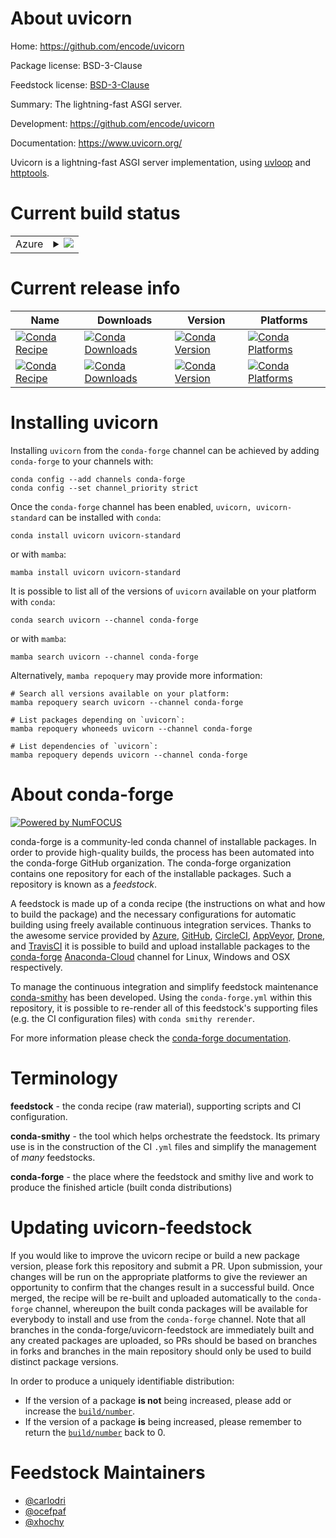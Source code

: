 About uvicorn
=============

Home: https://github.com/encode/uvicorn

Package license: BSD-3-Clause

Feedstock license: [BSD-3-Clause](https://github.com/conda-forge/uvicorn-feedstock/blob/main/LICENSE.txt)

Summary: The lightning-fast ASGI server.

Development: https://github.com/encode/uvicorn

Documentation: https://www.uvicorn.org/

Uvicorn is a lightning-fast ASGI server implementation,
using [uvloop](https://github.com/MagicStack/uvloop) and
[httptools](https://github.com/MagicStack/httptools).


Current build status
====================


<table>
    
  <tr>
    <td>Azure</td>
    <td>
      <details>
        <summary>
          <a href="https://dev.azure.com/conda-forge/feedstock-builds/_build/latest?definitionId=2116&branchName=main">
            <img src="https://dev.azure.com/conda-forge/feedstock-builds/_apis/build/status/uvicorn-feedstock?branchName=main">
          </a>
        </summary>
        <table>
          <thead><tr><th>Variant</th><th>Status</th></tr></thead>
          <tbody><tr>
              <td>linux_64_python3.10.____cpython</td>
              <td>
                <a href="https://dev.azure.com/conda-forge/feedstock-builds/_build/latest?definitionId=2116&branchName=main">
                  <img src="https://dev.azure.com/conda-forge/feedstock-builds/_apis/build/status/uvicorn-feedstock?branchName=main&jobName=linux&configuration=linux_64_python3.10.____cpython" alt="variant">
                </a>
              </td>
            </tr><tr>
              <td>linux_64_python3.7.____cpython</td>
              <td>
                <a href="https://dev.azure.com/conda-forge/feedstock-builds/_build/latest?definitionId=2116&branchName=main">
                  <img src="https://dev.azure.com/conda-forge/feedstock-builds/_apis/build/status/uvicorn-feedstock?branchName=main&jobName=linux&configuration=linux_64_python3.7.____cpython" alt="variant">
                </a>
              </td>
            </tr><tr>
              <td>linux_64_python3.8.____cpython</td>
              <td>
                <a href="https://dev.azure.com/conda-forge/feedstock-builds/_build/latest?definitionId=2116&branchName=main">
                  <img src="https://dev.azure.com/conda-forge/feedstock-builds/_apis/build/status/uvicorn-feedstock?branchName=main&jobName=linux&configuration=linux_64_python3.8.____cpython" alt="variant">
                </a>
              </td>
            </tr><tr>
              <td>linux_64_python3.9.____cpython</td>
              <td>
                <a href="https://dev.azure.com/conda-forge/feedstock-builds/_build/latest?definitionId=2116&branchName=main">
                  <img src="https://dev.azure.com/conda-forge/feedstock-builds/_apis/build/status/uvicorn-feedstock?branchName=main&jobName=linux&configuration=linux_64_python3.9.____cpython" alt="variant">
                </a>
              </td>
            </tr><tr>
              <td>linux_aarch64_python3.10.____cpython</td>
              <td>
                <a href="https://dev.azure.com/conda-forge/feedstock-builds/_build/latest?definitionId=2116&branchName=main">
                  <img src="https://dev.azure.com/conda-forge/feedstock-builds/_apis/build/status/uvicorn-feedstock?branchName=main&jobName=linux&configuration=linux_aarch64_python3.10.____cpython" alt="variant">
                </a>
              </td>
            </tr><tr>
              <td>linux_aarch64_python3.7.____cpython</td>
              <td>
                <a href="https://dev.azure.com/conda-forge/feedstock-builds/_build/latest?definitionId=2116&branchName=main">
                  <img src="https://dev.azure.com/conda-forge/feedstock-builds/_apis/build/status/uvicorn-feedstock?branchName=main&jobName=linux&configuration=linux_aarch64_python3.7.____cpython" alt="variant">
                </a>
              </td>
            </tr><tr>
              <td>linux_aarch64_python3.8.____cpython</td>
              <td>
                <a href="https://dev.azure.com/conda-forge/feedstock-builds/_build/latest?definitionId=2116&branchName=main">
                  <img src="https://dev.azure.com/conda-forge/feedstock-builds/_apis/build/status/uvicorn-feedstock?branchName=main&jobName=linux&configuration=linux_aarch64_python3.8.____cpython" alt="variant">
                </a>
              </td>
            </tr><tr>
              <td>linux_aarch64_python3.9.____cpython</td>
              <td>
                <a href="https://dev.azure.com/conda-forge/feedstock-builds/_build/latest?definitionId=2116&branchName=main">
                  <img src="https://dev.azure.com/conda-forge/feedstock-builds/_apis/build/status/uvicorn-feedstock?branchName=main&jobName=linux&configuration=linux_aarch64_python3.9.____cpython" alt="variant">
                </a>
              </td>
            </tr><tr>
              <td>linux_ppc64le_python3.10.____cpython</td>
              <td>
                <a href="https://dev.azure.com/conda-forge/feedstock-builds/_build/latest?definitionId=2116&branchName=main">
                  <img src="https://dev.azure.com/conda-forge/feedstock-builds/_apis/build/status/uvicorn-feedstock?branchName=main&jobName=linux&configuration=linux_ppc64le_python3.10.____cpython" alt="variant">
                </a>
              </td>
            </tr><tr>
              <td>linux_ppc64le_python3.7.____cpython</td>
              <td>
                <a href="https://dev.azure.com/conda-forge/feedstock-builds/_build/latest?definitionId=2116&branchName=main">
                  <img src="https://dev.azure.com/conda-forge/feedstock-builds/_apis/build/status/uvicorn-feedstock?branchName=main&jobName=linux&configuration=linux_ppc64le_python3.7.____cpython" alt="variant">
                </a>
              </td>
            </tr><tr>
              <td>linux_ppc64le_python3.8.____cpython</td>
              <td>
                <a href="https://dev.azure.com/conda-forge/feedstock-builds/_build/latest?definitionId=2116&branchName=main">
                  <img src="https://dev.azure.com/conda-forge/feedstock-builds/_apis/build/status/uvicorn-feedstock?branchName=main&jobName=linux&configuration=linux_ppc64le_python3.8.____cpython" alt="variant">
                </a>
              </td>
            </tr><tr>
              <td>linux_ppc64le_python3.9.____cpython</td>
              <td>
                <a href="https://dev.azure.com/conda-forge/feedstock-builds/_build/latest?definitionId=2116&branchName=main">
                  <img src="https://dev.azure.com/conda-forge/feedstock-builds/_apis/build/status/uvicorn-feedstock?branchName=main&jobName=linux&configuration=linux_ppc64le_python3.9.____cpython" alt="variant">
                </a>
              </td>
            </tr><tr>
              <td>osx_64_python3.10.____cpython</td>
              <td>
                <a href="https://dev.azure.com/conda-forge/feedstock-builds/_build/latest?definitionId=2116&branchName=main">
                  <img src="https://dev.azure.com/conda-forge/feedstock-builds/_apis/build/status/uvicorn-feedstock?branchName=main&jobName=osx&configuration=osx_64_python3.10.____cpython" alt="variant">
                </a>
              </td>
            </tr><tr>
              <td>osx_64_python3.7.____cpython</td>
              <td>
                <a href="https://dev.azure.com/conda-forge/feedstock-builds/_build/latest?definitionId=2116&branchName=main">
                  <img src="https://dev.azure.com/conda-forge/feedstock-builds/_apis/build/status/uvicorn-feedstock?branchName=main&jobName=osx&configuration=osx_64_python3.7.____cpython" alt="variant">
                </a>
              </td>
            </tr><tr>
              <td>osx_64_python3.8.____cpython</td>
              <td>
                <a href="https://dev.azure.com/conda-forge/feedstock-builds/_build/latest?definitionId=2116&branchName=main">
                  <img src="https://dev.azure.com/conda-forge/feedstock-builds/_apis/build/status/uvicorn-feedstock?branchName=main&jobName=osx&configuration=osx_64_python3.8.____cpython" alt="variant">
                </a>
              </td>
            </tr><tr>
              <td>osx_64_python3.9.____cpython</td>
              <td>
                <a href="https://dev.azure.com/conda-forge/feedstock-builds/_build/latest?definitionId=2116&branchName=main">
                  <img src="https://dev.azure.com/conda-forge/feedstock-builds/_apis/build/status/uvicorn-feedstock?branchName=main&jobName=osx&configuration=osx_64_python3.9.____cpython" alt="variant">
                </a>
              </td>
            </tr><tr>
              <td>osx_arm64_python3.10.____cpython</td>
              <td>
                <a href="https://dev.azure.com/conda-forge/feedstock-builds/_build/latest?definitionId=2116&branchName=main">
                  <img src="https://dev.azure.com/conda-forge/feedstock-builds/_apis/build/status/uvicorn-feedstock?branchName=main&jobName=osx&configuration=osx_arm64_python3.10.____cpython" alt="variant">
                </a>
              </td>
            </tr><tr>
              <td>osx_arm64_python3.8.____cpython</td>
              <td>
                <a href="https://dev.azure.com/conda-forge/feedstock-builds/_build/latest?definitionId=2116&branchName=main">
                  <img src="https://dev.azure.com/conda-forge/feedstock-builds/_apis/build/status/uvicorn-feedstock?branchName=main&jobName=osx&configuration=osx_arm64_python3.8.____cpython" alt="variant">
                </a>
              </td>
            </tr><tr>
              <td>osx_arm64_python3.9.____cpython</td>
              <td>
                <a href="https://dev.azure.com/conda-forge/feedstock-builds/_build/latest?definitionId=2116&branchName=main">
                  <img src="https://dev.azure.com/conda-forge/feedstock-builds/_apis/build/status/uvicorn-feedstock?branchName=main&jobName=osx&configuration=osx_arm64_python3.9.____cpython" alt="variant">
                </a>
              </td>
            </tr><tr>
              <td>win_64_python3.10.____cpython</td>
              <td>
                <a href="https://dev.azure.com/conda-forge/feedstock-builds/_build/latest?definitionId=2116&branchName=main">
                  <img src="https://dev.azure.com/conda-forge/feedstock-builds/_apis/build/status/uvicorn-feedstock?branchName=main&jobName=win&configuration=win_64_python3.10.____cpython" alt="variant">
                </a>
              </td>
            </tr><tr>
              <td>win_64_python3.7.____cpython</td>
              <td>
                <a href="https://dev.azure.com/conda-forge/feedstock-builds/_build/latest?definitionId=2116&branchName=main">
                  <img src="https://dev.azure.com/conda-forge/feedstock-builds/_apis/build/status/uvicorn-feedstock?branchName=main&jobName=win&configuration=win_64_python3.7.____cpython" alt="variant">
                </a>
              </td>
            </tr><tr>
              <td>win_64_python3.8.____cpython</td>
              <td>
                <a href="https://dev.azure.com/conda-forge/feedstock-builds/_build/latest?definitionId=2116&branchName=main">
                  <img src="https://dev.azure.com/conda-forge/feedstock-builds/_apis/build/status/uvicorn-feedstock?branchName=main&jobName=win&configuration=win_64_python3.8.____cpython" alt="variant">
                </a>
              </td>
            </tr><tr>
              <td>win_64_python3.9.____cpython</td>
              <td>
                <a href="https://dev.azure.com/conda-forge/feedstock-builds/_build/latest?definitionId=2116&branchName=main">
                  <img src="https://dev.azure.com/conda-forge/feedstock-builds/_apis/build/status/uvicorn-feedstock?branchName=main&jobName=win&configuration=win_64_python3.9.____cpython" alt="variant">
                </a>
              </td>
            </tr>
          </tbody>
        </table>
      </details>
    </td>
  </tr>
</table>

Current release info
====================

| Name | Downloads | Version | Platforms |
| --- | --- | --- | --- |
| [![Conda Recipe](https://img.shields.io/badge/recipe-uvicorn-green.svg)](https://anaconda.org/conda-forge/uvicorn) | [![Conda Downloads](https://img.shields.io/conda/dn/conda-forge/uvicorn.svg)](https://anaconda.org/conda-forge/uvicorn) | [![Conda Version](https://img.shields.io/conda/vn/conda-forge/uvicorn.svg)](https://anaconda.org/conda-forge/uvicorn) | [![Conda Platforms](https://img.shields.io/conda/pn/conda-forge/uvicorn.svg)](https://anaconda.org/conda-forge/uvicorn) |
| [![Conda Recipe](https://img.shields.io/badge/recipe-uvicorn--standard-green.svg)](https://anaconda.org/conda-forge/uvicorn-standard) | [![Conda Downloads](https://img.shields.io/conda/dn/conda-forge/uvicorn-standard.svg)](https://anaconda.org/conda-forge/uvicorn-standard) | [![Conda Version](https://img.shields.io/conda/vn/conda-forge/uvicorn-standard.svg)](https://anaconda.org/conda-forge/uvicorn-standard) | [![Conda Platforms](https://img.shields.io/conda/pn/conda-forge/uvicorn-standard.svg)](https://anaconda.org/conda-forge/uvicorn-standard) |

Installing uvicorn
==================

Installing `uvicorn` from the `conda-forge` channel can be achieved by adding `conda-forge` to your channels with:

```
conda config --add channels conda-forge
conda config --set channel_priority strict
```

Once the `conda-forge` channel has been enabled, `uvicorn, uvicorn-standard` can be installed with `conda`:

```
conda install uvicorn uvicorn-standard
```

or with `mamba`:

```
mamba install uvicorn uvicorn-standard
```

It is possible to list all of the versions of `uvicorn` available on your platform with `conda`:

```
conda search uvicorn --channel conda-forge
```

or with `mamba`:

```
mamba search uvicorn --channel conda-forge
```

Alternatively, `mamba repoquery` may provide more information:

```
# Search all versions available on your platform:
mamba repoquery search uvicorn --channel conda-forge

# List packages depending on `uvicorn`:
mamba repoquery whoneeds uvicorn --channel conda-forge

# List dependencies of `uvicorn`:
mamba repoquery depends uvicorn --channel conda-forge
```


About conda-forge
=================

[![Powered by
NumFOCUS](https://img.shields.io/badge/powered%20by-NumFOCUS-orange.svg?style=flat&colorA=E1523D&colorB=007D8A)](https://numfocus.org)

conda-forge is a community-led conda channel of installable packages.
In order to provide high-quality builds, the process has been automated into the
conda-forge GitHub organization. The conda-forge organization contains one repository
for each of the installable packages. Such a repository is known as a *feedstock*.

A feedstock is made up of a conda recipe (the instructions on what and how to build
the package) and the necessary configurations for automatic building using freely
available continuous integration services. Thanks to the awesome service provided by
[Azure](https://azure.microsoft.com/en-us/services/devops/), [GitHub](https://github.com/),
[CircleCI](https://circleci.com/), [AppVeyor](https://www.appveyor.com/),
[Drone](https://cloud.drone.io/welcome), and [TravisCI](https://travis-ci.com/)
it is possible to build and upload installable packages to the
[conda-forge](https://anaconda.org/conda-forge) [Anaconda-Cloud](https://anaconda.org/)
channel for Linux, Windows and OSX respectively.

To manage the continuous integration and simplify feedstock maintenance
[conda-smithy](https://github.com/conda-forge/conda-smithy) has been developed.
Using the ``conda-forge.yml`` within this repository, it is possible to re-render all of
this feedstock's supporting files (e.g. the CI configuration files) with ``conda smithy rerender``.

For more information please check the [conda-forge documentation](https://conda-forge.org/docs/).

Terminology
===========

**feedstock** - the conda recipe (raw material), supporting scripts and CI configuration.

**conda-smithy** - the tool which helps orchestrate the feedstock.
                   Its primary use is in the construction of the CI ``.yml`` files
                   and simplify the management of *many* feedstocks.

**conda-forge** - the place where the feedstock and smithy live and work to
                  produce the finished article (built conda distributions)


Updating uvicorn-feedstock
==========================

If you would like to improve the uvicorn recipe or build a new
package version, please fork this repository and submit a PR. Upon submission,
your changes will be run on the appropriate platforms to give the reviewer an
opportunity to confirm that the changes result in a successful build. Once
merged, the recipe will be re-built and uploaded automatically to the
`conda-forge` channel, whereupon the built conda packages will be available for
everybody to install and use from the `conda-forge` channel.
Note that all branches in the conda-forge/uvicorn-feedstock are
immediately built and any created packages are uploaded, so PRs should be based
on branches in forks and branches in the main repository should only be used to
build distinct package versions.

In order to produce a uniquely identifiable distribution:
 * If the version of a package **is not** being increased, please add or increase
   the [``build/number``](https://docs.conda.io/projects/conda-build/en/latest/resources/define-metadata.html#build-number-and-string).
 * If the version of a package **is** being increased, please remember to return
   the [``build/number``](https://docs.conda.io/projects/conda-build/en/latest/resources/define-metadata.html#build-number-and-string)
   back to 0.

Feedstock Maintainers
=====================

* [@carlodri](https://github.com/carlodri/)
* [@ocefpaf](https://github.com/ocefpaf/)
* [@xhochy](https://github.com/xhochy/)

